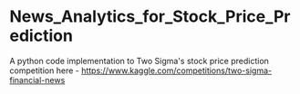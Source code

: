 # News_Analytics_for_Stock_Price_Prediction
A python code implementation to Two Sigma's stock price prediction competition here - https://www.kaggle.com/competitions/two-sigma-financial-news
